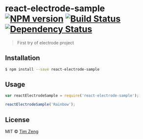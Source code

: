 # react-electrode-sample [![NPM version][npm-image]][npm-url] [![Build Status][travis-image]][travis-url] [![Dependency Status][daviddm-image]][daviddm-url]
> First try of electrode project

## Installation

```sh
$ npm install --save react-electrode-sample
```

## Usage

```js
var reactElectrodeSample = require('react-electrode-sample');

reactElectrodeSample('Rainbow');
```
## License

MIT © [Tim Zeng]()


[npm-image]: https://badge.fury.io/js/react-electrode-sample.svg
[npm-url]: https://npmjs.org/package/react-electrode-sample
[travis-image]: https://travis-ci.org/TimZeng/react-electrode-sample.svg?branch=master
[travis-url]: https://travis-ci.org/TimZeng/react-electrode-sample
[daviddm-image]: https://david-dm.org/TimZeng/react-electrode-sample.svg?theme=shields.io
[daviddm-url]: https://david-dm.org/TimZeng/react-electrode-sample
